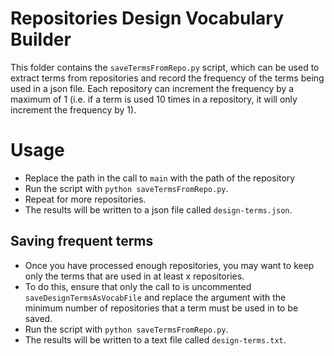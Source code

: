 # Repositories Design Vocabulary Builder

This folder contains the `saveTermsFromRepo.py` script, which can be used to extract terms from repositories and record the frequency of the terms being used in a json file. Each repository can increment the frequency by a maximum of 1 (i.e. if a term is used 10 times in a repository, it will only increment the frequency by 1).

# Usage

- Replace the path in the call to `main` with the path of the repository
- Run the script with `python saveTermsFromRepo.py`.
- Repeat for more repositories.
- The results will be written to a json file called `design-terms.json`.

## Saving frequent terms

- Once you have processed enough repositories, you may want to keep only the terms that are used in at least x repositories.
- To do this, ensure that only the call to is uncommented `saveDesignTermsAsVocabFile` and replace the argument with the minimum number of repositories that a term must be used in to be saved.
- Run the script with `python saveTermsFromRepo.py`.
- The results will be written to a text file called `design-terms.txt`.

